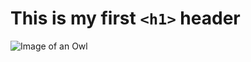 # This is my first `<h1>` header


![Image of an Owl](https://e7.pngegg.com/pngimages/204/264/png-clipart-brown-owl-owl-t-shirt-cuteness-cute-owl-child-animals-thumbnail.png)





















